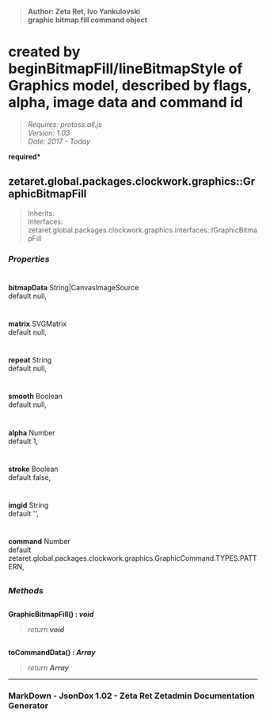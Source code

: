 > __Author: Zeta Ret, Ivo Yankulovski__  
> __graphic bitmap fill command object__  
# created by beginBitmapFill/lineBitmapStyle of Graphics model, described by flags, alpha, image data and command id  
> *Requires: protoss.all.js*  
> *Version: 1.03*  
> *Date: 2017 - Today*  

__required*__

## zetaret.global.packages.clockwork.graphics::GraphicBitmapFill  
> Inherits:   
> Interfaces: zetaret.global.packages.clockwork.graphics.interfaces::IGraphicBitmapFill  

### *Properties*  

#  
__bitmapData__ String|CanvasImageSource  
default null,   

#  
__matrix__ SVGMatrix  
default null,   

#  
__repeat__ String  
default null,   

#  
__smooth__ Boolean  
default null,   

#  
__alpha__ Number  
default 1,   

#  
__stroke__ Boolean  
default false,   

#  
__imgid__ String  
default '',   

#  
__command__ Number  
default zetaret.global.packages.clockwork.graphics.GraphicCommand.TYPES.PATTERN,   


##  
### *Methods*  

##  
__GraphicBitmapFill() : *void*__  
  
> *return __void__*  

##  
__toCommandData() : *Array*__  
  
> *return __Array__*  

---  
### MarkDown - JsonDox 1.02 - Zeta Ret Zetadmin Documentation Generator
